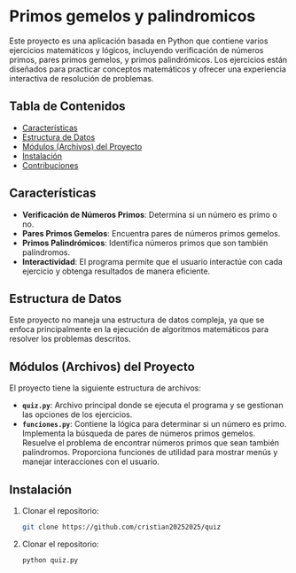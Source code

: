 # Primos gemelos y palindromicos

Este proyecto es una aplicación basada en Python que contiene varios ejercicios matemáticos y lógicos, incluyendo verificación de números primos, pares primos gemelos, y primos palindrómicos. Los ejercicios están diseñados para practicar conceptos matemáticos y ofrecer una experiencia interactiva de resolución de problemas.

## Tabla de Contenidos

- [Características](características)
- [Estructura de Datos](estructura-de-datos)
- [Módulos (Archivos) del Proyecto](módulos-archivos-del-proyecto)
- [Instalación](instalación)
- [Contribuciones](contribuciones)

## Características

- **Verificación de Números Primos**: Determina si un número es primo o no.
- **Pares Primos Gemelos**: Encuentra pares de números primos gemelos.
- **Primos Palindrómicos**: Identifica números primos que son también palíndromos.
- **Interactividad**: El programa permite que el usuario interactúe con cada ejercicio y obtenga resultados de manera eficiente.

## Estructura de Datos

Este proyecto no maneja una estructura de datos compleja, ya que se enfoca principalmente en la ejecución de algoritmos matemáticos para resolver los problemas descritos.

## Módulos (Archivos) del Proyecto

El proyecto tiene la siguiente estructura de archivos:


- **`quiz.py`**: Archivo principal donde se ejecuta el programa y se gestionan las opciones de los ejercicios.
- **`funciones.py`**: Contiene la lógica para determinar si un número es primo.
Implementa la búsqueda de pares de números primos gemelos.
Resuelve el problema de encontrar números primos que sean también palíndromos.
Proporciona funciones de utilidad para mostrar menús y manejar interacciones con el usuario.

## Instalación

1. Clonar el repositorio:
   ```bash
   git clone https://github.com/cristian20252025/quiz

2. Clonar el repositorio:
   ```bash
   python quiz.py